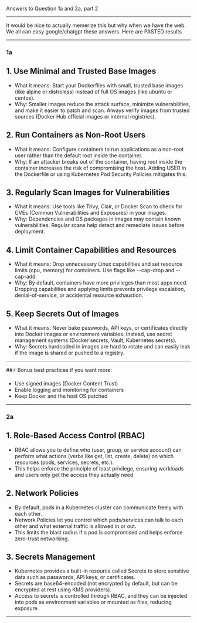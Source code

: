 Answers to Question 1a and 2a, part 2

---
It would be nice to actually memerize this but why when we have the web.  We all can easy google/chatgpt these answers.  Here are PASTED results

---
### 1a
## 1. Use Minimal and Trusted Base Images
- What it means: Start your Dockerfiles with small, trusted base images (like alpine or distroless) instead of full OS images (like ubuntu or centos).
- Why: Smaller images reduce the attack surface, minimize vulnerabilities, and make it easier to patch and scan. Always verify images from trusted sources (Docker Hub official images or internal registries).
## 2. Run Containers as Non-Root Users
- What it means: Configure containers to run applications as a non-root user rather than the default root inside the container.
- Why: If an attacker breaks out of the container, having root inside the container increases the risk of compromising the host. Adding USER in the Dockerfile or using Kubernetes Pod Security Policies mitigates this.
## 3. Regularly Scan Images for Vulnerabilities
- What it means: Use tools like Trivy, Clair, or Docker Scan to check for CVEs (Common Vulnerabilities and Exposures) in your images.
- Why: Dependencies and OS packages in images may contain known vulnerabilities. Regular scans help detect and remediate issues before deployment.
## 4. Limit Container Capabilities and Resources
- What it means: Drop unnecessary Linux capabilities and set resource limits (cpu, memory) for containers. Use flags like --cap-drop and --cap-add.
- Why: By default, containers have more privileges than most apps need. Dropping capabilities and applying limits prevents privilege escalation, denial-of-service, or accidental resource exhaustion.
## 5. Keep Secrets Out of Images
- What it means: Never bake passwords, API keys, or certificates directly into Docker images or environment variables. Instead, use secret management systems (Docker secrets, Vault, Kubernetes secrets).
- Why: Secrets hardcoded in images are hard to rotate and can easily leak if the image is shared or pushed to a registry.
---
##⚡ Bonus best practices if you want more:
- Use signed images (Docker Content Trust)
- Enable logging and monitoring for containers
- Keep Docker and the host OS patched

---
### 2a
## 1. Role-Based Access Control (RBAC)
- RBAC allows you to define who (user, group, or service account) can perform what actions (verbs like get, list, create, delete) on which resources (pods, services, secrets, etc.).
- This helps enforce the principle of least privilege, ensuring workloads and users only get the access they actually need.
## 2. Network Policies
- By default, pods in a Kubernetes cluster can communicate freely with each other.
- Network Policies let you control which pods/services can talk to each other and what external traffic is allowed in or out.
- This limits the blast radius if a pod is compromised and helps enforce zero-trust networking.
## 3. Secrets Management
- Kubernetes provides a built-in resource called Secrets to store sensitive data such as passwords, API keys, or certificates.
- Secrets are base64-encoded (not encrypted by default, but can be encrypted at rest using KMS providers).
- Access to secrets is controlled through RBAC, and they can be injected into pods as environment variables or mounted as files, reducing exposure.
---
